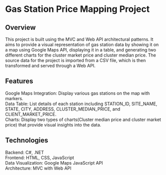 # Gas Station Price Mapping Project

## Overview
This project is built using the MVC and Web API architectural patterns. It aims to provide a visual representation of gas station data by showing it on a map using Google Maps API, displaying it in a table, and generating two different charts for the cluster market price and cluster median price. The source data for the project is imported from a CSV file, which is then transformed and served through a Web API.

## Features
Google Maps Integration: Display various gas stations on the map with markers.
<br />
Data Table: List details of each station including STATION_ID, SITE_NAME, STATE, CITY, ADDRESS, CLUSTER_MEDIAN_PRICE, and CLIENT_MARKET_PRICE.
<br />
Charts: Display two types of charts(Cluster median price and cluster market price) that provide visual insights into the data.

## Technologies
Backend: C#, .NET
<br />
Frontend: HTML, CSS, JavaScript
<br />
Data Visualization: Google Maps JavaScript API
<br />
Architecture: MVC with Web API


